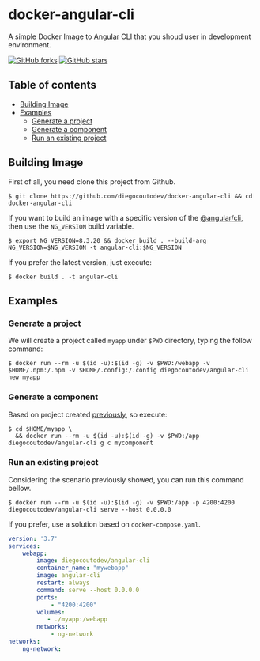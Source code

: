 # docker-angular-cli

A simple Docker Image to [Angular](https://angular.io/docs) CLI that you shoud user in development environment.

[![GitHub forks](https://img.shields.io/github/forks/diegocoutodev/docker-angular-cli.svg?style=social&label=Fork)](https://github.com/diegocoutodev/docker-angular-cli/fork) [![GitHub stars](https://img.shields.io/github/stars/diegocoutodev/docker-angular-cli?style=social&label=Star)](https://github.com/diegocoutodev/docker-angular-cli)

## Table of contents
  - [Building Image](#building-image)
  - [Examples](#examples)
    - [Generate a project](#generate-a-project)
    - [Generate a component](#generate-a-component)
    - [Run an existing project](#run-an-existing-project)

## Building Image

First of all, you need clone this project from Github.

```
$ git clone https://github.com/diegocoutodev/docker-angular-cli && cd docker-angular-cli
```

If you want to build an image with a specific version of the [@angular/cli](https://www.npmjs.com/package/@angular/cli), then use the `NG_VERSION` build variable.

```
$ export NG_VERSION=8.3.20 && docker build . --build-arg NG_VERSION=$NG_VERSION -t angular-cli:$NG_VERSION
```

If you prefer the latest version, just execute:

```
$ docker build . -t angular-cli
```

## Examples

### Generate a project

We will create a project called `myapp` under `$PWD` directory, typing the follow command:

```
$ docker run --rm -u $(id -u):$(id -g) -v $PWD:/webapp -v $HOME/.npm:/.npm -v $HOME/.config:/.config diegocoutodev/angular-cli new myapp
```

### Generate a component

Based on project created [previously](#generate-a-project), so execute:

```
$ cd $HOME/myapp \
  && docker run --rm -u $(id -u):$(id -g) -v $PWD:/app diegocoutodev/angular-cli g c mycomponent
```

### Run an existing project

Considering the scenario previously showed, you can run this command bellow.

```
$ docker run --rm -u $(id -u):$(id -g) -v $PWD:/app -p 4200:4200 diegocoutodev/angular-cli serve --host 0.0.0.0
```

If you prefer, use a solution based on `docker-compose.yaml`.

```yaml
version: '3.7'
services:
    webapp:
        image: diegocoutodev/angular-cli
        container_name: "mywebapp"
        image: angular-cli
        restart: always
        command: serve --host 0.0.0.0
        ports:
            - "4200:4200"
        volumes:
           - ./myapp:/webapp
        networks:
            - ng-network
networks:
    ng-network:
```